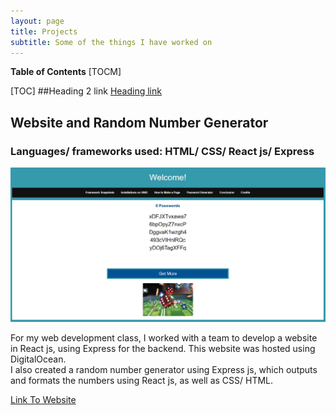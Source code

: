 ```yaml
---
layout: page
title: Projects
subtitle: Some of the things I have worked on
---
```

**Table of Contents**
[TOCM]

[TOC]
##Heading 2 link [Heading link](https://github.com/michaelGorokhovsky/michaelgorokhovsky.github.io/projects.md "Heading link")


## Website and Random Number Generator
### Languages/ frameworks used: HTML/ CSS/ React js/ Express

![Snapshot of Website](/img/CPS530.jpg)


For my web development class, I worked with a team to develop a website in React js, using Express for the backend. This website was hosted using DigitalOcean.  
I also created a random number generator using Express js, which outputs and formats the numbers using React js, as well as CSS/ HTML.

[Link To Website](http://159.203.29.151:5000/#/Page4)


##

